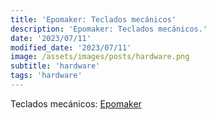 ```yaml
---
title: 'Epomaker: Teclados mecánicos'
description: 'Epomaker: Teclados mecánicos.'
date: '2023/07/11'
modified_date: '2023/07/11'
image: /assets/images/posts/hardware.png
subtitle: 'hardware'
tags: 'hardware'
---
```


Teclados mecánicos: [Epomaker](https://epomaker.com/collections/keyboards)
